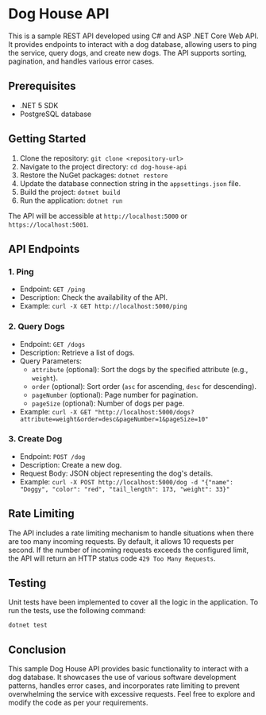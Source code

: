 # Dog House API

This is a sample REST API developed using C# and ASP .NET Core Web API. It provides endpoints to interact with a dog database, allowing users to ping the service, query dogs, and create new dogs. The API supports sorting, pagination, and handles various error cases.

## Prerequisites

-   .NET 5 SDK
-   PostgreSQL database

## Getting Started

1.  Clone the repository: `git clone <repository-url>`
2.  Navigate to the project directory: `cd dog-house-api`
3.  Restore the NuGet packages: `dotnet restore`
4.  Update the database connection string in the `appsettings.json` file.
5.  Build the project: `dotnet build`
6.  Run the application: `dotnet run`

The API will be accessible at `http://localhost:5000` or `https://localhost:5001`.

## API Endpoints

### 1. Ping

-   Endpoint: `GET /ping`
-   Description: Check the availability of the API.
-   Example: 
    `curl -X GET http://localhost:5000/ping` 
    

### 2. Query Dogs

-   Endpoint: `GET /dogs`
-   Description: Retrieve a list of dogs.
-   Query Parameters:
    -   `attribute` (optional): Sort the dogs by the specified attribute (e.g., `weight`).
    -   `order` (optional): Sort order (`asc` for ascending, `desc` for descending).
    -   `pageNumber` (optional): Page number for pagination.
    -   `pageSize` (optional): Number of dogs per page.
-   Example:
    `curl -X GET "http://localhost:5000/dogs?attribute=weight&order=desc&pageNumber=1&pageSize=10"` 
    

### 3. Create Dog

-   Endpoint: `POST /dog`
-   Description: Create a new dog.
-   Request Body: JSON object representing the dog's details.
-   Example:
    `curl -X POST http://localhost:5000/dog -d "{"name": "Doggy", "color": "red", "tail_length": 173, "weight": 33}"` 

## Rate Limiting

The API includes a rate limiting mechanism to handle situations when there are too many incoming requests. By default, it allows 10 requests per second. If the number of incoming requests exceeds the configured limit, the API will return an HTTP status code `429 Too Many Requests`.

## Testing

Unit tests have been implemented to cover all the logic in the application. To run the tests, use the following command:

`dotnet test` 

## Conclusion

This sample Dog House API provides basic functionality to interact with a dog database. It showcases the use of various software development patterns, handles error cases, and incorporates rate limiting to prevent overwhelming the service with excessive requests. Feel free to explore and modify the code as per your requirements.
